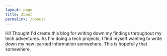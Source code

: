 ```yaml
---
layout: page
title: About
permalink: /about/
---
```


Hi! Thought I'd create this blog for writing down my findings throughout my tech adventures. As I'm doing a tech projects, I find myself wanting to write down my new learned information somwehere. This is hopefully that somewhere. 

<!---### More Information

A place to include any other types of information that you'd like to include about yourself.

### Contact me

[email@domain.com](mailto:email@domain.com)--->